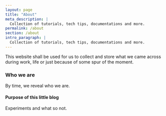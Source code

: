 ```yaml
---
layout: page
title: "About"
meta_description: |
  Collection of tutorials, tech tips, documentations and more.
permalink: /about
section: /about
intro_paragraph: |
  Collection of tutorials, tech tips, documentations and more.
---
```

This website shall be used for us to collect and store what we came across during work, life or just because of some spur of the moment.

### Who we are

By time, we reveal who we are.

#### Purpose of this little blog

Experiments and what so not.